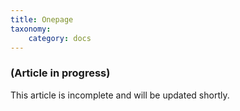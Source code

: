 ```yaml
---
title: Onepage
taxonomy:
    category: docs
---
```


### (Article in progress)
This article is incomplete and will be updated shortly.

